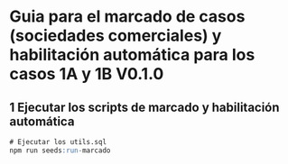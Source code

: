 # Guia para el marcado de casos (sociedades comerciales) y habilitación automática para los casos 1A y 1B V0.1.0

## 1 Ejecutar los scripts de marcado y habilitación automática

```sql
# Ejecutar los utils.sql
npm run seeds:run-marcado
```
